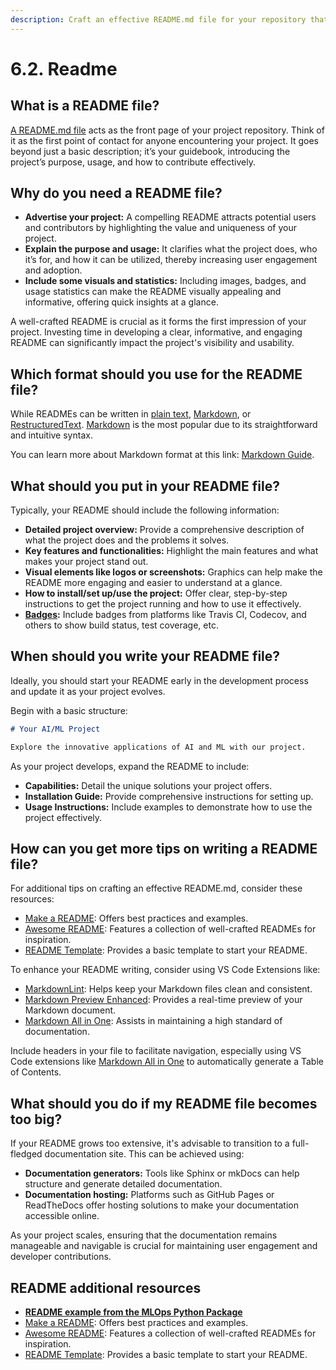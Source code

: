 ```yaml
---
description: Craft an effective README.md file for your repository that provides a clear overview of your project, its purpose, features, and instructions for use. Learn how to make your README engaging and informative for potential users and contributors.
---
```


# 6.2. Readme

## What is a README file?

[A README.md file](https://en.wikipedia.org/wiki/README) acts as the front page of your project repository. Think of it as the first point of contact for anyone encountering your project. It goes beyond just a basic description; it’s your guidebook, introducing the project’s purpose, usage, and how to contribute effectively.

## Why do you need a README file?

- **Advertise your project:** A compelling README attracts potential users and contributors by highlighting the value and uniqueness of your project.
- **Explain the purpose and usage:** It clarifies what the project does, who it’s for, and how it can be utilized, thereby increasing user engagement and adoption.
- **Include some visuals and statistics:** Including images, badges, and usage statistics can make the README visually appealing and informative, offering quick insights at a glance.

A well-crafted README is crucial as it forms the first impression of your project. Investing time in developing a clear, informative, and engaging README can significantly impact the project's visibility and usability.

## Which format should you use for the README file?

While READMEs can be written in [plain text](https://en.wikipedia.org/wiki/Plain_text), [Markdown](https://www.markdownguide.org/), or [RestructuredText](https://www.sphinx-doc.org/en/master/usage/restructuredtext/index.html). [Markdown](https://www.markdownguide.org/) is the most popular due to its straightforward and intuitive syntax.

You can learn more about Markdown format at this link: [Markdown Guide](https://www.markdownguide.org/).

## What should you put in your README file?

Typically, your README should include the following information:

- **Detailed project overview:** Provide a comprehensive description of what the project does and the problems it solves.
- **Key features and functionalities:** Highlight the main features and what makes your project stand out.
- **Visual elements like logos or screenshots:** Graphics can help make the README more engaging and easier to understand at a glance.
- **How to install/set up/use the project:** Offer clear, step-by-step instructions to get the project running and how to use it effectively.
- **[Badges](https://github.com/badges/shields):** Include badges from platforms like Travis CI, Codecov, and others to show build status, test coverage, etc.

## When should you write your README file?

Ideally, you should start your README early in the development process and update it as your project evolves.

Begin with a basic structure:

```markdown
# Your AI/ML Project

Explore the innovative applications of AI and ML with our project.
```

As your project develops, expand the README to include:

- **Capabilities:** Detail the unique solutions your project offers.
- **Installation Guide:** Provide comprehensive instructions for setting up.
- **Usage Instructions:** Include examples to demonstrate how to use the project effectively.

## How can you get more tips on writing a README file?

For additional tips on crafting an effective README.md, consider these resources:

- [Make a README](https://www.makeareadme.com/): Offers best practices and examples.
- [Awesome README](https://github.com/matiassingers/awesome-readme): Features a collection of well-crafted READMEs for inspiration.
- [README Template](https://gist.github.com/PurpleBooth/109311bb0361f32d87a2): Provides a basic template to start your README.

To enhance your README writing, consider using VS Code Extensions like:

- [MarkdownLint](https://marketplace.visualstudio.com/items?itemName=DavidAnson.vscode-markdownlint): Helps keep your Markdown files clean and consistent.
- [Markdown Preview Enhanced](https://marketplace.visualstudio.com/items?itemName=shd101wyy.markdown-preview-enhanced): Provides a real-time preview of your Markdown document.
- [Markdown All in One](https://marketplace.visualstudio.com/items?itemName=yzhang.markdown-all-in-one): Assists in maintaining a high standard of documentation.

Include headers in your file to facilitate navigation, especially using VS Code extensions like [Markdown All in One](https://marketplace.visualstudio.com/items?itemName=yzhang.markdown-all-in-one) to automatically generate a Table of Contents.

## What should you do if my README file becomes too big?

If your README grows too extensive, it's advisable to transition to a full-fledged documentation site. This can be achieved using:

- **Documentation generators:** Tools like Sphinx or mkDocs can help structure and generate detailed documentation.
- **Documentation hosting:** Platforms such as GitHub Pages or ReadTheDocs offer hosting solutions to make your documentation accessible online.

As your project scales, ensuring that the documentation remains manageable and navigable is crucial for maintaining user engagement and developer contributions.

## README additional resources

- **[README example from the MLOps Python Package](https://github.com/fmind/mlops-python-package/blob/main/README.md)**
- [Make a README](https://www.makeareadme.com/): Offers best practices and examples.
- [Awesome README](https://github.com/matiassingers/awesome-readme): Features a collection of well-crafted READMEs for inspiration.
- [README Template](https://gist.github.com/PurpleBooth/109311bb0361f32d87a2): Provides a basic template to start your README.
